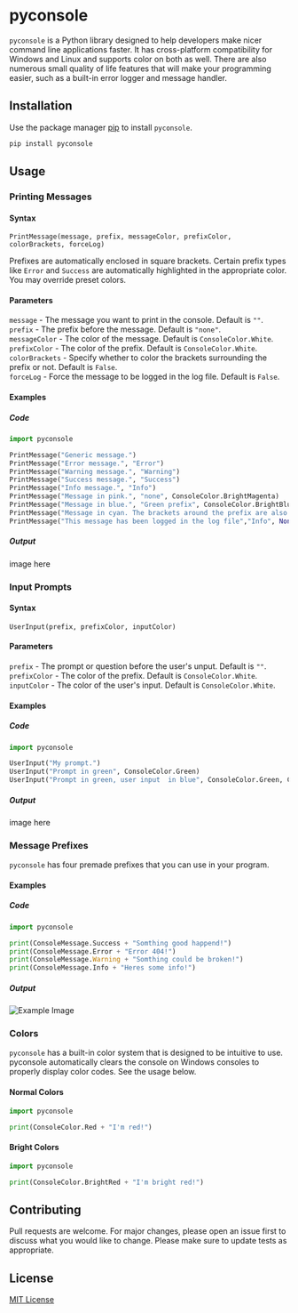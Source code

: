 
# pyconsole
`pyconsole` is a Python library designed to help developers make nicer command line applications faster. It has cross-platform compatibility for Windows and Linux and supports color on both as well. There are also numerous small quality of life features that will make your programming easier, such as a built-in error logger and message handler.

## Installation
Use the package manager [pip](https://pip.pypa.io/en/stable/) to install `pyconsole`. 
```bash
pip install pyconsole
```

## Usage
### Printing Messages
#### Syntax
`PrintMessage(message, prefix, messageColor, prefixColor, colorBrackets, forceLog)`

Prefixes are automatically enclosed in square brackets.
Certain prefix types like `Error` and `Success` are automatically highlighted in the appropriate color.
You may override preset colors.

#### Parameters
`message` - The message you want to print in the console. Default is `""`.  
`prefix` - The prefix before the message. Default is `"none"`.  
`messageColor` - The color of the message. Default is `ConsoleColor.White`.  
`prefixColor` - The color of the prefix. Default is `ConsoleColor.White`.  
`colorBrackets` - Specify whether to color the brackets surrounding the prefix or not. Default is `False`.  
`forceLog` - Force the message to be logged in the log file. Default is `False`.  

#### Examples
##### Code
```python
import pyconsole

PrintMessage("Generic message.")
PrintMessage("Error message.", "Error")
PrintMessage("Warning message.", "Warning")
PrintMessage("Success message.", "Success")
PrintMessage("Info message.", "Info")
PrintMessage("Message in pink.", "none", ConsoleColor.BrightMagenta)
PrintMessage("Message in blue.", "Green prefix", ConsoleColor.BrightBlue, ConsoleColor.Green)
PrintMessage("Message in cyan. The brackets around the prefix are also colored", "Custom Prefix", ConsoleColor.BrightCyan, ConsoleColor.Red, True)
PrintMessage("This message has been logged in the log file","Info", None, None, False, True)
```

##### Output
image here

### Input Prompts
#### Syntax
`UserInput(prefix, prefixColor, inputColor)`

#### Parameters
`prefix` - The prompt or question before the user's unput. Default is `""`.  
`prefixColor` - The color of the prefix. Default is `ConsoleColor.White`.  
`inputColor` - The color of the user's input. Default is `ConsoleColor.White`.  

#### Examples
##### Code
```python
import pyconsole

UserInput("My prompt.")
UserInput("Prompt in green", ConsoleColor.Green)
UserInput("Prompt in green, user input  in blue", ConsoleColor.Green, ConsoleColor.Blue)
```

##### Output
image here

### Message Prefixes
```pyconsole``` has four premade prefixes that you can use in your program.

#### Examples
##### Code
```python
import pyconsole

print(ConsoleMessage.Success + "Somthing good happend!")
print(ConsoleMessage.Error + "Error 404!")
print(ConsoleMessage.Warning + "Somthing could be broken!")
print(ConsoleMessage.Info + "Heres some info!")
```

##### Output
![Example Image](https://i.imgur.com/CO7ektk.png "Example Image")

### Colors
`pyconsole` has a built-in color system that is designed to be intuitive to use. pyconsole automatically clears the console on Windows consoles to properly display color codes. See the usage below.

#### Normal Colors
```python
import pyconsole

print(ConsoleColor.Red + "I'm red!")
```

#### Bright Colors
```python
import pyconsole

print(ConsoleColor.BrightRed + "I'm bright red!")
```

## Contributing
Pull requests are welcome. For major changes, please open an issue first to discuss what you would like to change.
Please make sure to update tests as appropriate.

## License
[MIT License](https://choosealicense.com/licenses/mit/)
